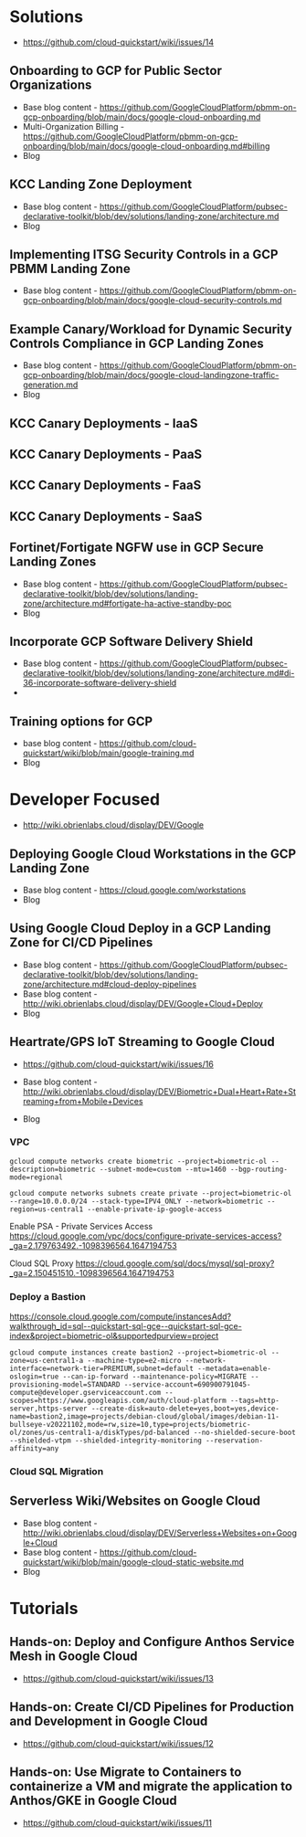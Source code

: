 # Solutions
- https://github.com/cloud-quickstart/wiki/issues/14
## Onboarding to GCP for Public Sector Organizations
- Base blog content - https://github.com/GoogleCloudPlatform/pbmm-on-gcp-onboarding/blob/main/docs/google-cloud-onboarding.md
- Multi-Organization Billing - https://github.com/GoogleCloudPlatform/pbmm-on-gcp-onboarding/blob/main/docs/google-cloud-onboarding.md#billing
- Blog
## KCC Landing Zone Deployment
- Base blog content - https://github.com/GoogleCloudPlatform/pubsec-declarative-toolkit/blob/dev/solutions/landing-zone/architecture.md
- Blog

## Implementing ITSG Security Controls in a GCP PBMM Landing Zone
- Base blog content - https://github.com/GoogleCloudPlatform/pbmm-on-gcp-onboarding/blob/main/docs/google-cloud-security-controls.md

## Example Canary/Workload for Dynamic Security Controls Compliance in GCP Landing Zones
- Base blog content - https://github.com/GoogleCloudPlatform/pbmm-on-gcp-onboarding/blob/main/docs/google-cloud-landingzone-traffic-generation.md
- Blog

## KCC Canary Deployments - IaaS
## KCC Canary Deployments - PaaS
## KCC Canary Deployments - FaaS
## KCC Canary Deployments - SaaS

## Fortinet/Fortigate NGFW use in GCP Secure Landing Zones
- Base blog content - https://github.com/GoogleCloudPlatform/pubsec-declarative-toolkit/blob/dev/solutions/landing-zone/architecture.md#fortigate-ha-active-standby-poc
- Blog


## Incorporate GCP Software Delivery Shield
- Base blog content - https://github.com/GoogleCloudPlatform/pubsec-declarative-toolkit/blob/dev/solutions/landing-zone/architecture.md#di-36-incorporate-software-delivery-shield
- 
## Training options for GCP
- base blog content - https://github.com/cloud-quickstart/wiki/blob/main/google-training.md
- Blog


# Developer Focused
- http://wiki.obrienlabs.cloud/display/DEV/Google
## Deploying Google Cloud Workstations in the GCP Landing Zone
- Base blog content - https://cloud.google.com/workstations
- Blog

## Using Google Cloud Deploy in a GCP Landing Zone for CI/CD Pipelines
- Base blog content - https://github.com/GoogleCloudPlatform/pubsec-declarative-toolkit/blob/dev/solutions/landing-zone/architecture.md#cloud-deploy-pipelines
- Base blog content - http://wiki.obrienlabs.cloud/display/DEV/Google+Cloud+Deploy
- Blog

## Heartrate/GPS IoT Streaming to Google Cloud
- https://github.com/cloud-quickstart/wiki/issues/16

- Base blog content - http://wiki.obrienlabs.cloud/display/DEV/Biometric+Dual+Heart+Rate+Streaming+from+Mobile+Devices
- Blog

### VPC 

```
gcloud compute networks create biometric --project=biometric-ol --description=biometric --subnet-mode=custom --mtu=1460 --bgp-routing-mode=regional

gcloud compute networks subnets create private --project=biometric-ol --range=10.0.0.0/24 --stack-type=IPV4_ONLY --network=biometric --region=us-central1 --enable-private-ip-google-access

```

Enable PSA - Private Services Access
https://cloud.google.com/vpc/docs/configure-private-services-access?_ga=2.179763492.-1098396564.1647194753

Cloud SQL Proxy
https://cloud.google.com/sql/docs/mysql/sql-proxy?_ga=2.150451510.-1098396564.1647194753

### Deploy a Bastion
https://console.cloud.google.com/compute/instancesAdd?walkthrough_id=sql--quickstart-sql-gce--quickstart-sql-gce-index&project=biometric-ol&supportedpurview=project
```
gcloud compute instances create bastion2 --project=biometric-ol --zone=us-central1-a --machine-type=e2-micro --network-interface=network-tier=PREMIUM,subnet=default --metadata=enable-oslogin=true --can-ip-forward --maintenance-policy=MIGRATE --provisioning-model=STANDARD --service-account=690900791045-compute@developer.gserviceaccount.com --scopes=https://www.googleapis.com/auth/cloud-platform --tags=http-server,https-server --create-disk=auto-delete=yes,boot=yes,device-name=bastion2,image=projects/debian-cloud/global/images/debian-11-bullseye-v20221102,mode=rw,size=10,type=projects/biometric-ol/zones/us-central1-a/diskTypes/pd-balanced --no-shielded-secure-boot --shielded-vtpm --shielded-integrity-monitoring --reservation-affinity=any
```

### Cloud SQL Migration

## Serverless Wiki/Websites on Google Cloud
- Base blog content - http://wiki.obrienlabs.cloud/display/DEV/Serverless+Websites+on+Google+Cloud
- Base blog content - https://github.com/cloud-quickstart/wiki/blob/main/google-cloud-static-website.md
- Blog


# Tutorials
## Hands-on: Deploy and Configure Anthos Service Mesh in Google Cloud
- https://github.com/cloud-quickstart/wiki/issues/13
## Hands-on: Create CI/CD Pipelines for Production and Development in Google Cloud
- https://github.com/cloud-quickstart/wiki/issues/12
## Hands-on: Use Migrate to Containers to containerize a VM and migrate the application to Anthos/GKE in Google Cloud
- https://github.com/cloud-quickstart/wiki/issues/11
